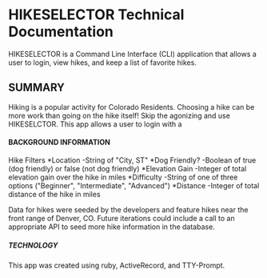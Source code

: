 # HIKESELECTOR Technical Documentation
HIKESELECTOR is a Command Line Interface (CLI) application that allows a user to login, view hikes, and keep a list of favorite hikes. 
 

## SUMMARY
Hiking is a popular activity for Colorado Residents. Choosing a hike can be more work than going on the hike itself! Skip the agonizing and use HIKESELCTOR. This app allows a user to login with a 

#### BACKGROUND INFORMATION

Hike Filters
  *Location
   -String of "City, ST" 
  *Dog Friendly?
    -Boolean of true (dog friendly) or false (not dog friendly)
  *Elevation Gain
    -Integer of total elevation gain over the hike in miles
  *Difficulty
    -String of one of three options ("Beginner", "Intermediate", "Advanced")
  *Distance
    -Integer of total distance of the hike in miles

Data for hikes were seeded by the developers and feature hikes near the front range of Denver, CO. 
Future iterations could include a call to an appropriate API to seed more hike information in the database. 

##### TECHNOLOGY
This app was created using ruby, ActiveRecord, and TTY-Prompt.
